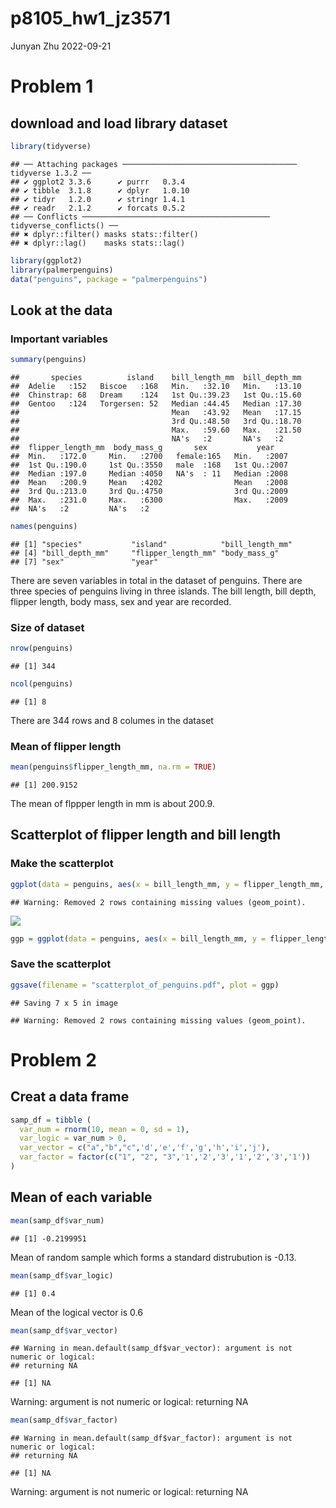 p8105_hw1_jz3571
================
Junyan Zhu
2022-09-21

# Problem 1

## download and load library dataset

``` r
library(tidyverse)
```

    ## ── Attaching packages ─────────────────────────────────────── tidyverse 1.3.2 ──
    ## ✔ ggplot2 3.3.6      ✔ purrr   0.3.4 
    ## ✔ tibble  3.1.8      ✔ dplyr   1.0.10
    ## ✔ tidyr   1.2.0      ✔ stringr 1.4.1 
    ## ✔ readr   2.1.2      ✔ forcats 0.5.2 
    ## ── Conflicts ────────────────────────────────────────── tidyverse_conflicts() ──
    ## ✖ dplyr::filter() masks stats::filter()
    ## ✖ dplyr::lag()    masks stats::lag()

``` r
library(ggplot2)
library(palmerpenguins)
data("penguins", package = "palmerpenguins")
```

## Look at the data

### Important variables

``` r
summary(penguins)
```

    ##       species          island    bill_length_mm  bill_depth_mm  
    ##  Adelie   :152   Biscoe   :168   Min.   :32.10   Min.   :13.10  
    ##  Chinstrap: 68   Dream    :124   1st Qu.:39.23   1st Qu.:15.60  
    ##  Gentoo   :124   Torgersen: 52   Median :44.45   Median :17.30  
    ##                                  Mean   :43.92   Mean   :17.15  
    ##                                  3rd Qu.:48.50   3rd Qu.:18.70  
    ##                                  Max.   :59.60   Max.   :21.50  
    ##                                  NA's   :2       NA's   :2      
    ##  flipper_length_mm  body_mass_g       sex           year     
    ##  Min.   :172.0     Min.   :2700   female:165   Min.   :2007  
    ##  1st Qu.:190.0     1st Qu.:3550   male  :168   1st Qu.:2007  
    ##  Median :197.0     Median :4050   NA's  : 11   Median :2008  
    ##  Mean   :200.9     Mean   :4202                Mean   :2008  
    ##  3rd Qu.:213.0     3rd Qu.:4750                3rd Qu.:2009  
    ##  Max.   :231.0     Max.   :6300                Max.   :2009  
    ##  NA's   :2         NA's   :2

``` r
names(penguins)
```

    ## [1] "species"           "island"            "bill_length_mm"   
    ## [4] "bill_depth_mm"     "flipper_length_mm" "body_mass_g"      
    ## [7] "sex"               "year"

There are seven variables in total in the dataset of penguins. There are
three species of penguins living in three islands. The bill length, bill
depth, flipper length, body mass, sex and year are recorded.

### Size of dataset

``` r
nrow(penguins)
```

    ## [1] 344

``` r
ncol(penguins)
```

    ## [1] 8

There are 344 rows and 8 columes in the dataset

### Mean of flipper length

``` r
mean(penguins$flipper_length_mm, na.rm = TRUE)
```

    ## [1] 200.9152

The mean of flppper length in mm is about 200.9.

## Scatterplot of flipper length and bill length

### Make the scatterplot

``` r
ggplot(data = penguins, aes(x = bill_length_mm, y = flipper_length_mm, color = species)) + geom_point()
```

    ## Warning: Removed 2 rows containing missing values (geom_point).

![](p8105_hw1_jz3571_files/figure-gfm/unnamed-chunk-5-1.png)<!-- -->

``` r
ggp = ggplot(data = penguins, aes(x = bill_length_mm, y = flipper_length_mm, color = species)) + geom_point()
```

### Save the scatterplot

``` r
ggsave(filename = "scatterplot_of_penguins.pdf", plot = ggp)
```

    ## Saving 7 x 5 in image

    ## Warning: Removed 2 rows containing missing values (geom_point).

# Problem 2

## Creat a data frame

``` r
samp_df = tibble (
  var_num = rnorm(10, mean = 0, sd = 1),
  var_logic = var_num > 0,
  var_vector = c("a","b","c",'d','e','f','g','h','i','j'),
  var_factor = factor(c("1", "2", "3",'1','2','3','1','2','3','1'))
)
```

## Mean of each variable

``` r
mean(samp_df$var_num)
```

    ## [1] -0.2199951

Mean of random sample which forms a standard distrubution is -0.13.

``` r
mean(samp_df$var_logic)
```

    ## [1] 0.4

Mean of the logical vector is 0.6

``` r
mean(samp_df$var_vector)
```

    ## Warning in mean.default(samp_df$var_vector): argument is not numeric or logical:
    ## returning NA

    ## [1] NA

Warning: argument is not numeric or logical: returning NA

``` r
mean(samp_df$var_factor)
```

    ## Warning in mean.default(samp_df$var_factor): argument is not numeric or logical:
    ## returning NA

    ## [1] NA

Warning: argument is not numeric or logical: returning NA
